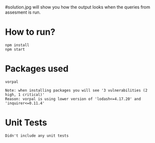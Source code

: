 #solution.jpg will show you how the output looks when the queries from assesment is run.
# How to run?
```
npm install
npm start

```

# Packages used
```
vorpal

Note: when installing packages you will see '3 vulnerabilities (2 high, 1 critical)' 
Reason: vorpal is using lower version of 'lodash<=4.17.20' and 'inquirer<=0.11.4'

```

# Unit Tests
```
Didn't include any unit tests

```

